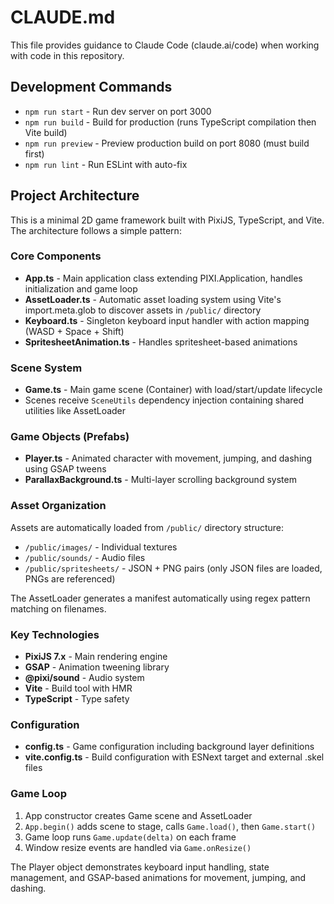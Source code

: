 # CLAUDE.md

This file provides guidance to Claude Code (claude.ai/code) when working with code in this repository.

## Development Commands

- `npm run start` - Run dev server on port 3000
- `npm run build` - Build for production (runs TypeScript compilation then Vite build)
- `npm run preview` - Preview production build on port 8080 (must build first)
- `npm run lint` - Run ESLint with auto-fix

## Project Architecture

This is a minimal 2D game framework built with PixiJS, TypeScript, and Vite. The architecture follows a simple pattern:

### Core Components

- **App.ts** - Main application class extending PIXI.Application, handles initialization and game loop
- **AssetLoader.ts** - Automatic asset loading system using Vite's import.meta.glob to discover assets in `/public/` directory
- **Keyboard.ts** - Singleton keyboard input handler with action mapping (WASD + Space + Shift)
- **SpritesheetAnimation.ts** - Handles spritesheet-based animations

### Scene System

- **Game.ts** - Main game scene (Container) with load/start/update lifecycle
- Scenes receive `SceneUtils` dependency injection containing shared utilities like AssetLoader

### Game Objects (Prefabs)

- **Player.ts** - Animated character with movement, jumping, and dashing using GSAP tweens
- **ParallaxBackground.ts** - Multi-layer scrolling background system

### Asset Organization

Assets are automatically loaded from `/public/` directory structure:
- `/public/images/` - Individual textures
- `/public/sounds/` - Audio files
- `/public/spritesheets/` - JSON + PNG pairs (only JSON files are loaded, PNGs are referenced)

The AssetLoader generates a manifest automatically using regex pattern matching on filenames.

### Key Technologies

- **PixiJS 7.x** - Main rendering engine
- **GSAP** - Animation tweening library
- **@pixi/sound** - Audio system
- **Vite** - Build tool with HMR
- **TypeScript** - Type safety

### Configuration

- **config.ts** - Game configuration including background layer definitions
- **vite.config.ts** - Build configuration with ESNext target and external .skel files

### Game Loop

1. App constructor creates Game scene and AssetLoader
2. `App.begin()` adds scene to stage, calls `Game.load()`, then `Game.start()`
3. Game loop runs `Game.update(delta)` on each frame
4. Window resize events are handled via `Game.onResize()`

The Player object demonstrates keyboard input handling, state management, and GSAP-based animations for movement, jumping, and dashing.